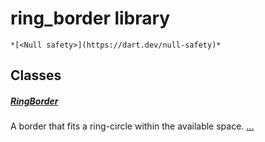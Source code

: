 


# ring_border library






    *[<Null safety>](https://dart.dev/null-safety)*





## Classes

##### [RingBorder](../ui_ring_border/RingBorder-class.md)



A border that fits a ring-circle within the available space. [...](../ui_ring_border/RingBorder-class.md)















